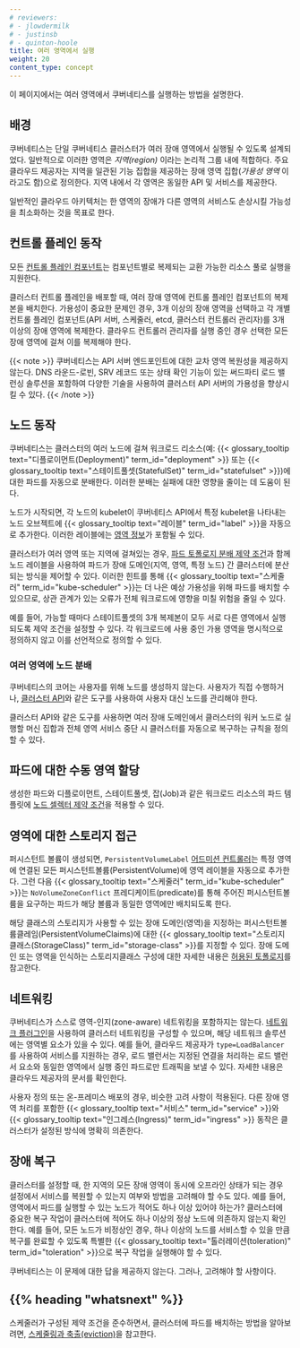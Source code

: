```yaml
---
# reviewers:
# - jlowdermilk
# - justinsb
# - quinton-hoole
title: 여러 영역에서 실행
weight: 20
content_type: concept
---
```


<!-- overview -->

이 페이지에서는 여러 영역에서 쿠버네티스를 실행하는 방법을 설명한다.

<!-- body -->

## 배경

쿠버네티스는 단일 쿠버네티스 클러스터가 여러 장애 영역에서
실행될 수 있도록 설계되었다. 일반적으로 이러한 영역은 _지역(region)_ 이라는
논리적 그룹 내에 적합하다. 주요 클라우드 제공자는 지역을 일관된 기능 집합을
제공하는 장애 영역 집합(_가용성 영역_ 이라고도 함)으로
정의한다. 지역 내에서 각 영역은 동일한 API 및
서비스를 제공한다.

일반적인 클라우드 아키텍처는 한 영역의 장애가 다른 영역의 서비스도
손상시킬 가능성을 최소화하는 것을 목표로 한다.

## 컨트롤 플레인 동작

모든 [컨트롤 플레인 컴포넌트](/ko/docs/concepts/overview/components/#컨트롤-플레인-컴포넌트)는
컴포넌트별로 복제되는 교환 가능한 리소스 풀로 실행을
지원한다.

클러스터 컨트롤 플레인을 배포할 때, 여러 장애 영역에
컨트롤 플레인 컴포넌트의 복제본을 배치한다. 가용성이
중요한 문제인 경우, 3개 이상의 장애 영역을 선택하고
각 개별 컨트롤 플레인 컴포넌트(API 서버, 스케줄러, etcd,
클러스터 컨트롤러 관리자)를 3개 이상의 장애 영역에 복제한다.
클라우드 컨트롤러 관리자를 실행 중인 경우 선택한
모든 장애 영역에 걸쳐 이를 복제해야 한다.

{{< note >}}
쿠버네티스는 API 서버 엔드포인트에 대한 교차 영역 복원성을 제공하지
않는다. DNS 라운드-로빈, SRV 레코드 또는 상태 확인 기능이 있는
써드파티 로드 밸런싱 솔루션을 포함하여 다양한 기술을 사용하여
클러스터 API 서버의 가용성을 향상시킬 수 있다.
{{< /note >}}

## 노드 동작

쿠버네티스는 클러스터의 여러 노드에 걸쳐
워크로드 리소스(예: {{< glossary_tooltip text="디플로이먼트(Deployment)" term_id="deployment" >}}
또는 {{< glossary_tooltip text="스테이트풀셋(StatefulSet)" term_id="statefulset" >}})에
대한 파드를 자동으로 분배한다. 이러한 분배는
실패에 대한 영향을 줄이는 데 도움이 된다.

노드가 시작되면, 각 노드의 kubelet이 쿠버네티스 API에서
특정 kubelet을 나타내는 노드 오브젝트에
{{< glossary_tooltip text="레이블" term_id="label" >}}을 자동으로 추가한다.
이러한 레이블에는
[영역 정보](/ko/docs/reference/labels-annotations-taints/#topologykubernetesiozone)가 포함될 수 있다.

클러스터가 여러 영역 또는 지역에 걸쳐있는 경우,
[파드 토폴로지 분배 제약 조건](/ko/docs/concepts/scheduling-eviction/pod-topology-spread-constraints/)과
함께 노드 레이블을 사용하여
파드가 장애 도메인(지역, 영역, 특정 노드) 간 클러스터에
분산되는 방식을 제어할 수 있다.
이러한 힌트를 통해
{{< glossary_tooltip text="스케줄러" term_id="kube-scheduler" >}}는
더 나은 예상 가용성을 위해 파드를 배치할 수 있으므로, 상관 관계가 있는
오류가 전체 워크로드에 영향을 미칠 위험을 줄일 수 있다.

예를 들어, 가능할 때마다 스테이트풀셋의
3개 복제본이 모두 서로 다른 영역에서 실행되도록 제약 조건을
설정할 수 있다. 각 워크로드에 사용 중인
가용 영역을 명시적으로 정의하지 않고 이를 선언적으로
정의할 수 있다.

### 여러 영역에 노드 분배

쿠버네티스의 코어는 사용자를 위해 노드를 생성하지 않는다. 사용자가 직접 수행하거나,
[클러스터 API](https://cluster-api.sigs.k8s.io/)와 같은 도구를 사용하여
사용자 대신 노드를 관리해야 한다.

클러스터 API와 같은 도구를 사용하면 여러 장애 도메인에서
클러스터의 워커 노드로 실행할 머신 집합과 전체 영역 서비스 중단 시
클러스터를 자동으로 복구하는 규칙을 정의할 수 있다.

## 파드에 대한 수동 영역 할당

생성한 파드와 디플로이먼트, 스테이트풀셋, 잡(Job)과
같은 워크로드 리소스의 파드 템플릿에 [노드 셀렉터 제약 조건](/ko/docs/concepts/scheduling-eviction/assign-pod-node/#노드-셀렉터-nodeselector)을
적용할 수 있다.

## 영역에 대한 스토리지 접근

퍼시스턴트 볼륨이 생성되면, `PersistentVolumeLabel`
[어드미션 컨트롤러](/docs/reference/access-authn-authz/admission-controllers/)는
특정 영역에 연결된 모든 퍼시스턴트볼륨(PersistentVolume)에 영역 레이블을 자동으로
추가한다. 그런 다음 {{< glossary_tooltip text="스케줄러" term_id="kube-scheduler" >}}는
`NoVolumeZoneConflict` 프레디케이트(predicate)를 통해 주어진 퍼시스턴트볼륨을 요구하는 파드가
해당 볼륨과 동일한 영역에만 배치되도록 한다.

해당 클래스의 스토리지가 사용할 수 있는 장애 도메인(영역)을 지정하는
퍼시스턴트볼륨클레임(PersistentVolumeClaims)에 대한
{{< glossary_tooltip text="스토리지클래스(StorageClass)" term_id="storage-class" >}}를 지정할 수 있다.
장애 도메인 또는 영역을 인식하는 스토리지클래스 구성에 대한 자세한 내용은
[허용된 토폴로지](/ko/docs/concepts/storage/storage-classes/#허용된-토폴로지)를 참고한다.

## 네트워킹

쿠버네티스가 스스로 영역-인지(zone-aware) 네트워킹을 포함하지는 않는다.
[네트워크 플러그인](/ko/docs/concepts/extend-kubernetes/compute-storage-net/network-plugins/)을
사용하여 클러스터 네트워킹을 구성할 수 있으며, 해당 네트워크 솔루션에는 영역별 요소가
있을 수 있다. 예를 들어, 클라우드 제공자가
`type=LoadBalancer` 를 사용하여 서비스를 지원하는 경우, 로드 밸런서는 지정된 연결을 처리하는
로드 밸런서 요소와 동일한 영역에서 실행 중인 파드로만 트래픽을 보낼 수 있다.
자세한 내용은 클라우드 제공자의 문서를 확인한다.

사용자 정의 또는 온-프레미스 배포의 경우, 비슷한 고려 사항이 적용된다.
다른 장애 영역 처리를 포함한 {{< glossary_tooltip text="서비스" term_id="service" >}}와
{{< glossary_tooltip text="인그레스(Ingress)" term_id="ingress" >}} 동작은
클러스터가 설정된 방식에 명확히 의존한다.

## 장애 복구

클러스터를 설정할 때, 한 지역의 모든 장애 영역이 동시에
오프라인 상태가 되는 경우 설정에서 서비스를 복원할 수 있는지
여부와 방법을 고려해야 할 수도 있다. 예를 들어, 영역에서 파드를 실행할 수 있는
노드가 적어도 하나 이상 있어야 하는가?
클러스터에 중요한 복구 작업이 클러스터에
적어도 하나 이상의 정상 노드에 의존하지 않는지 확인한다. 예를 들어, 모든 노드가
비정상인 경우, 하나 이상의 노드를 서비스할 수 있을 만큼 복구를 완료할 수 있도록 특별한
{{< glossary_tooltip text="톨러레이션(toleration)" term_id="toleration" >}}으로
복구 작업을 실행해야 할 수 있다.

쿠버네티스는 이 문제에 대한 답을 제공하지 않는다. 그러나,
고려해야 할 사항이다.

## {{% heading "whatsnext" %}}

스케줄러가 구성된 제약 조건을 준수하면서, 클러스터에 파드를 배치하는 방법을 알아보려면,
[스케줄링과 축출(eviction)](/ko/docs/concepts/scheduling-eviction/)을 참고한다.

